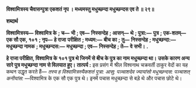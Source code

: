**विश्वामित्रस्य चैवासन्पुत्रा एकशतं नृप ।** **मध्यमस्तु मधुच्छन्दा मधुच्छन्दस एव ते ॥ २९॥** 

**शब्दार्थ** 

**विश्वामित्रस्य—** **विश्वामित्र के** **; च—** **भी** **; एव—** **निस्सन्देह** **; आसन्—** **थे** **; पुत्रा:—** **पुत्र** **; एक-शतम्—** **एक सौ एक, १०१** **; नृप—** **हे राजा** **परीक्षित** **; मध्यम:—** **बीच का** **; तु—** **निस्सन्देह** **; मधुच्छन्दा:—** **मधुच्छन्दा नामक** **; मधुच्छन्दस:—** **मधुच्छन्दा** **; एव—** **निस्सन्देह** **; ते—** **वे** **सभी।** **.** 

**हे राजा परीक्षित, विश्वामित्र के १०१ पुत्र थे जिनमें से बीच के पुत्र का नाम मधुच्छन्दा था।** **उसके कारण अन्य सारे पुत्र मधुच्छन्दा नाम से विलयात हुए।** **तात्पर्य :** इस प्रसंग में श्रील विश्वनाथ चक्रवर्ती ठाकुर वेदों का यह कथन उद्धृत करते हैं— *तस्य ह* *विश्वामित्रस्यैकशतं पुत्रा: आसु: पञ्चाशदेव ज्यायांसो मधुच्छन्दस: पञ्चाशत् कनीयांस:* —विश्वामित्र के एक सौ एक पुत्र थे। इनमें पचास मधुच्छन्दा से बड़े थे और पचास छोटे थे।  